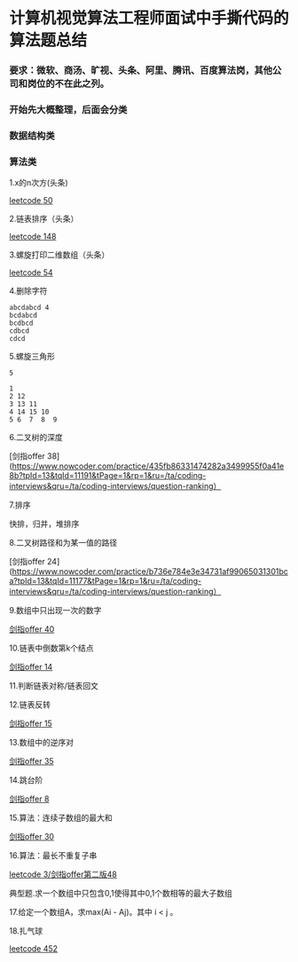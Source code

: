 # 计算机视觉算法工程师面试中手撕代码的算法题总结

### 要求：微软、商汤、旷视、头条、阿里、腾讯、百度算法岗，其他公司和岗位的不在此之列。

### 开始先大概整理，后面会分类

### 数据结构类

### 算法类
1.x的n次方(头条)

[leetcode 50](https://leetcode.com/problems/powx-n/)

2.链表排序（头条）

[leetcode 148](https://leetcode.com/problems/sort-list/)

3.螺旋打印二维数组（头条）

[leetcode 54](https://leetcode.com/problems/spiral-matrix/)

4.删除字符
```
abcdabcd 4
bcdabcd
bcdbcd
cdbcd
cdcd
```
5.螺旋三角形
```
5

1
2 12
3 13 11
4 14 15 10
5 6  7  8  9
```
6.二叉树的深度

[剑指offer 38](https://www.nowcoder.com/practice/435fb86331474282a3499955f0a41e8b?tpId=13&tqId=11191&tPage=1&rp=1&ru=/ta/coding-interviews&qru=/ta/coding-interviews/question-ranking）

7.排序

快排，归并，堆排序

8.二叉树路径和为某一值的路径

[剑指offer 24](https://www.nowcoder.com/practice/b736e784e3e34731af99065031301bca?tpId=13&tqId=11177&tPage=1&rp=1&ru=/ta/coding-interviews&qru=/ta/coding-interviews/question-ranking）

9.数组中只出现一次的数字

[剑指offer 40](https://www.nowcoder.com/practice/e02fdb54d7524710a7d664d082bb7811?tpId=13&tqId=11193&tPage=1&rp=1&ru=/ta/coding-interviews&qru=/ta/coding-interviews/question-ranking)

10.链表中倒数第k个结点

[剑指offer 14](https://www.nowcoder.com/practice/529d3ae5a407492994ad2a246518148a?tpId=13&tqId=11167&tPage=1&rp=1&ru=/ta/coding-interviews&qru=/ta/coding-interviews/question-ranking)

11.判断链表对称/链表回文

12.链表反转

[剑指offer 15](https://www.nowcoder.com/practice/75e878df47f24fdc9dc3e400ec6058ca?tpId=13&tqId=11168&tPage=1&rp=1&ru=/ta/coding-interviews&qru=/ta/coding-interviews/question-ranking)

13.数组中的逆序对

[剑指offer 35](https://www.nowcoder.com/practice/96bd6684e04a44eb80e6a68efc0ec6c5?tpId=13&tqId=11188&tPage=1&rp=1&ru=/ta/coding-interviews&qru=/ta/coding-interviews/question-ranking)

14.跳台阶

[剑指offer 8](https://www.nowcoder.com/practice/8c82a5b80378478f9484d87d1c5f12a4?tpId=13&tqId=11161&tPage=1&rp=1&ru=%2Fta%2Fcoding-interviews&qru=%2Fta%2Fcoding-interviews%2Fquestion-ranking)

15.算法：连续子数组的最大和

[剑指offer 30](https://www.nowcoder.com/practice/459bd355da1549fa8a49e350bf3df484?tpId=13&tqId=11183&tPage=1&rp=1&ru=/ta/coding-interviews&qru=/ta/coding-interviews/question-ranking)

16.算法：最长不重复子串

[leetcode 3/剑指offer第二版48](https://leetcode.com/problems/longest-substring-without-repeating-characters/)

典型题.求一个数组中只包含0,1使得其中0,1个数相等的最大子数组

17.给定一个数组A，求max(Ai - Aj)。其中 i < j 。

18.扎气球

[leetcode 452](https://blog.csdn.net/yysave/article/details/84403875)

